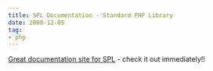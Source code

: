 ```yaml
---
title: SPL Documentation - Standard PHP Library
date: 2008-12-05
tag:
- php
---
```

[Great documentation site for SPL](http://www.php.net/~helly/php/ext/spl/) - check it out immediately!!
